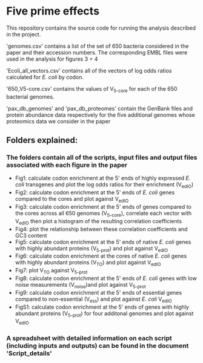 # Five prime effects

This repository contains the source code for running the analysis described in the project.


'genomes.csv' contains a list of the set of 650 bacteria considered in the paper and their accession numbers. The corresponding EMBL files were used in the analysis for figures 3 + 4

'Ecoli\_all_vectors.csv' contains all of the vectors of log odds ratios calculated for *E. coli* by codon.

'650_V5-core.csv' contains the values of V<sub>5-core</sub> for each of the 650 bacterial genomes.

'pax\_db\_genomes' and 'pax\_db_proteomes' contain the GenBank files and protein abundance data respectively for the five additional genomes whose proteomics data we consider in the paper


## Folders explained:

### The folders contain all of the scripts, input files and output files associated with each figure in the paper

- Fig1: calculate codon enrichment at the 5' ends of highly expressed *E. coli* transgenes and plot the log odds ratios for their enrichment (V<sub>edIO</sub>)
- Fig2: calculate codon enrichment at the 5' ends of *E. coli* genes compared to the cores and plot against V<sub>edIO</sub>
- Fig3: calculate codon enrichment at the 5' ends of genes compared to the cores across all 650 genomes (V<sub>5-core</sub>), correlate each vector with V<sub>edIO</sub> then plot a histogram of the resulting correlation coefficients
- Fig4: plot the relationship between these correlation coefficients and GC3 content
- Fig5: calculate codon enrichment at the 5' ends of native *E. coli* genes with highly abundant proteins (V<sub>5-prot</sub>) and plot against V<sub>edIO</sub>
- Fig6: calculate codon enrichment at the cores of native *E. coli* genes with highly abundant proteins (V<sub>TO</sub>) and plot against V<sub>edIO</sub>
- Fig7: plot V<sub>TO</sub> against V<sub>5-prot</sub>
- Fig8: calculate codon enrichment at the 5' ends of *E. coli* genes with low noise measurements (V<sub>noise</sub>)and plot against V<sub>5-prot</sub>
- Fig9: calculate codon enrichment at the 5' ends of essential genes compared to non-essential (V<sub>ess</sub>) and plot against *E. coli* V<sub>edIO</sub>
- FigS1: calculate codon enrichment at the 5' ends of genes with highly abundant proteins (V<sub>5-prot</sub>) for four additonal genomes and plot against V<sub>edIO</sub>


### A spreadsheet with detailed information on each script (including inputs and outputs) can be found in the document 'Script_details'
